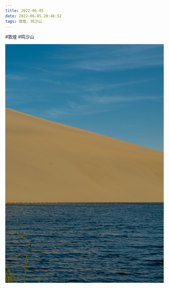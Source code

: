 ```yaml
---
title: 2022-06-05
date: 2022-06-05 20:46:52
tags: 敦煌, 鸣沙山
---
```




#敦煌 #鸣沙山

![](/assets/images/2022/06/d7b923ccfdcbe3f535e60cbde5570515.jpg)
